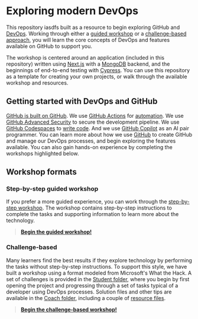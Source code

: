 # Exploring modern DevOps

This repository iasdfs built as a resource to begin exploring GitHub and [DevOps](https://en.wikipedia.org/wiki/DevOps). Working through either a [guided workshop](./guided-workshop/) or a [challenge-based approach](./what-the-hack/Student/), you will learn the core concepts of DevOps and features available on GitHub to support you.

The workshop is centered around an application (included in this repository) written using [Next.js](https://nextjs.org/) with a [MongoDB](https://www.mongodb.com/) backend, and the beginnings of end-to-end testing with [Cypress](https://www.cypress.io/). You can use this repository as a template for creating your own projects, or walk through the available workshop and resources.

## Getting started with DevOps and GitHub

[GitHub is built on GitHub](./how-github-uses-github.md). We use [GitHub Actions](./automation.md) for [automation](./guided-workshop/resources/automation.md). We use [GitHub Advanced Security](https://github.com/features/security) to secure the development pipeline. We use [GitHub Codespaces](https://github.com/features/codespaces) to [write code](./guided-workshop/exercises/3-codespaces.md). And we use [GitHub Copilot](https://github.com/features/copilot) as an AI pair programmer. You can learn more about how we use [GitHub](./guided-workshop/resources/how-github-uses-github.md) to create GitHub and manage our DevOps processes, and begin exploring the features available. You can also gain hands-on experience by completing the workshops highlighted below.

## Workshop formats

### Step-by-step guided workshop

If you prefer a more guided experience, you can work through the [step-by-step workshop](./guided-workshop/). The workshop contains step-by-step instructions to complete the tasks and supporting information to learn more about the technology.

> **[Begin the guided workshop!](./guided-workshop/README.md)**

### Challenge-based

Many learners find the best results if they explore technology by performing the tasks without step-by-step instructions. To support this style, we have built a workshop using a format modeled from Microsoft's What the Hack. A set of challenges is provided in the [Student folder](./what-the-hack/Student/), where you begin by first opening the project and progressing through a set of tasks typical of a developer using DevOps processes. Solution files and other tips are available in the [Coach folder](./what-the-hack/Coach/), including a couple of [resource files](./what-the-hack/Coach/resources).

> **[Begin the challenge-based workshop!](./what-the-hack/README.md)**
